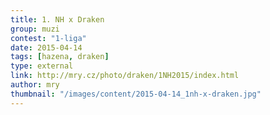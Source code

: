 ```yaml
---
title: 1. NH x Draken
group: muzi
contest: "1-liga"
date: 2015-04-14
tags: [hazena, draken]
type: external
link: http://mry.cz/photo/draken/1NH2015/index.html
author: mry
thumbnail: "/images/content/2015-04-14_1nh-x-draken.jpg"
---
```

